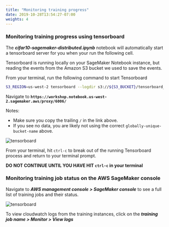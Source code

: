 ```yaml
---
title: "Monitoring training progress"
date: 2019-10-28T13:54:27-07:00
weights: 4
---
```


### Monitoring training progress using tensorboard

The ***cifar10-sagemaker-distributed.ipynb*** notebook will automatically start a tensorboard server for you when your run the following cell. 

Tensorboard is running locally on your SageMaker Notebook instance, but reading the events from the Amazon S3 bucket we used to save the events.

From your terminal, run the following command to start Tensorboard
```bash
S3_REGION=us-west-2 tensorboard --logdir s3://${S3_BUCKET}/tensorboard_logs/ # <== MAKE SURE YOU INCLUDE THE TRAILING `/`
```

Navigate to **`https://workshop.notebook.us-west-2.sagemaker.aws/proxy/6006/`**

Notes:  
* Make sure you copy the trailing `/` in the link above.
* If you see no data, you are likely not using the correct `globally-unique-bucket-name` above.

![tensorboard](/images/sagemaker/tensorboard.png)

From your terminal, hit `ctrl-c` to break out of the running Tensorboard process and return to your terminal prompt.

**DO NOT CONTINUE UNTIL YOU HAVE HIT `ctrl-c` in your terminal**

### Monitoring training job status on the AWS SageMaker console

Navigate to ***AWS management console > SageMaker console*** to see a full list of training jobs and their status.

![tensorboard](/images/sagemaker/aws_console.png)

To view cloudwatch logs from the training instances, click on the ***training job name > Monitor > View logs***
